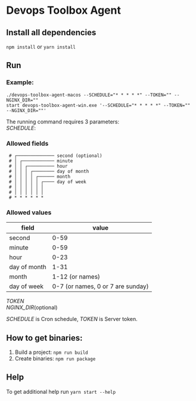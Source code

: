 # Devops Toolbox Agent

## Install all dependencies
`npm install` or `yarn install` 

## Run
### **Example:**
`./devops-toolbox-agent-macos --SCHEDULE="* * * * *" --TOKEN="" --NGINX_DIR=""`    
`start devops-toolbox-agent-win.exe '--SCHEDULE="* * * * *" --TOKEN="" --NGINX_DIR=""'`

The running command requires 3 parameters:  
_SCHEDULE_:  
### Allowed fields

```
 # ┌────────────── second (optional)
 # │ ┌──────────── minute
 # │ │ ┌────────── hour
 # │ │ │ ┌──────── day of month
 # │ │ │ │ ┌────── month
 # │ │ │ │ │ ┌──── day of week
 # │ │ │ │ │ │
 # │ │ │ │ │ │
 # * * * * * *
```

### Allowed values

|     field    |        value        |
|--------------|---------------------|
|    second    |         0-59        |
|    minute    |         0-59        |
|     hour     |         0-23        |
| day of month |         1-31        |
|     month    |     1-12 (or names) |
|  day of week |     0-7 (or names, 0 or 7 are sunday)  |
_TOKEN_  
_NGINX_DIR_(optional)

_SCHEDULE_ is Cron schedule, _TOKEN_ is Server token.


## How to get binaries:

1) Build a project: `npm run build`
2) Create binaries: `npm run package`

## Help

To get additional help run `yarn start --help`
